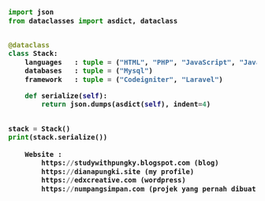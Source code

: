 <!-- Zero width character is used to put extra blank lines before and after code -->

<h3>
    
```python
​
import json
from dataclasses import asdict, dataclass


@dataclass
class Stack:
    languages   : tuple = ("HTML", "PHP", "JavaScript", "Java", "C++", "VB.net", "Python")
    databases   : tuple = ("Mysql")
    framework   : tuple = ("Codeigniter", "Laravel")

    def serialize(self):
        return json.dumps(asdict(self), indent=4)


stack = Stack()
print(stack.serialize())
    
    Website :
        https://studywithpungky.blogspot.com (blog)
        https://dianapungki.site (my profile)
        https://edxcreative.com (wordpress)
        https://numpangsimpan.com (projek yang pernah dibuat)
​
```
</h3>




